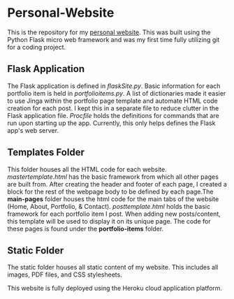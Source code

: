 # Personal-Website
This is the repository for my [personal website](https://www.razeenahmad.com). This was built using the Python Flask micro web framework 
and was my first time fully utilizing git for a coding project.

## Flask Application
The Flask application is defined in *flaskSite.py*. Basic information for each portfolio item is held in *portfolioitems.py*. 
A list of dictionaries made it easier to use Jinga within the portfolio page template and automate HTML code creation for each post.
I kept this in a separate file to reduce clutter in the Flask application file.
*Procfile* holds the definitions for commands that are run upon starting up the app. Currently, this only helps defines the Flask app's web server.


## Templates Folder
This folder houses all the HTML code for each website. *mastertemplate.html* has the basic framework from which all other pages are built from. After creating 
the header and footer of each page, I created a block for the rest of the webpage body to be defined by each page.The **main-pages** folder
houses the html code for the main tabs of the website (Home, About, Portfolio, & Contact). 
*posttemplate.html* holds the basic framework for each portfolio item I post. When adding new posts/content, this template will be used to display it on its unique page.
The code for these pages is found under the **portfolio-items** folder.

## Static Folder
The static folder houses all static content of my website. This includes all images, PDF files, and CSS stylesheets.  

This website is fully deployed using the Heroku cloud application platform.
